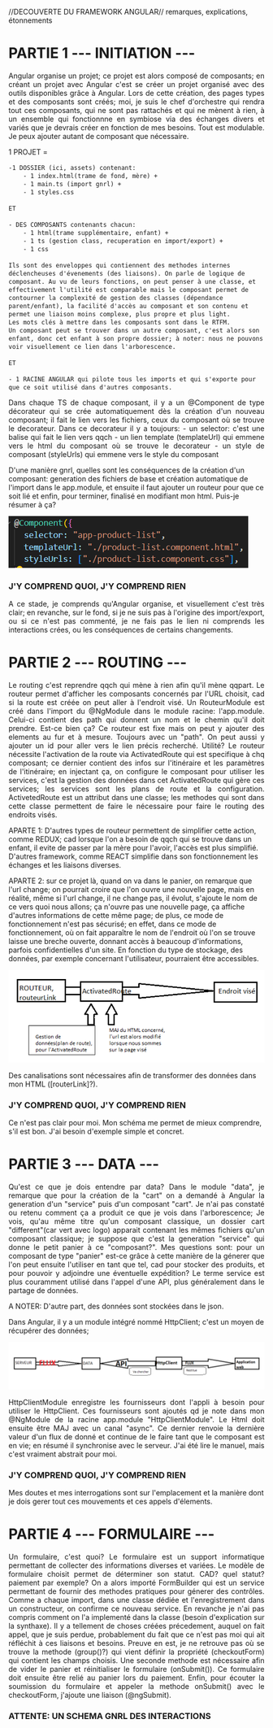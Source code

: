 //DECOUVERTE DU FRAMEWORK ANGULAR// remarques, explications, étonnements  
  

 
# PARTIE 1 --- INITIATION ---  
<p align="justify"> 
Angular organise un projet; ce projet est alors composé de composants; en créant un projet avec Angular c'est se créer un projet organisé avec des outils disponibles grâce à Angular. Lors de cette création, des pages types et des composants sont créés; moi, je suis le chef d'orchestre qui rendra tout ces composants, qui ne sont pas rattachés et qui ne mènent à rien, à un ensemble qui fonctionnne en symbiose via des échanges divers et variés que je devrais créer en fonction de mes besoins. Tout est modulable. Je peux ajouter autant de composant que nécessaire.  
</p>

<p align="justify">
1 PROJET =   

    -1 DOSSIER (ici, assets) contenant:  
        - 1 index.html(trame de fond, mère) +   
        - 1 main.ts (import gnrl) +   
        - 1 styles.css 
  
    ET

    - DES COMPOSANTS contenants chacun:  
        - 1 html(trame supplémentaire, enfant) +   
        - 1 ts (gestion class, recuperation en import/export) +  
        - 1 css  

    Ils sont des enveloppes qui contiennent des methodes internes déclencheuses d'évenements (des liaisons). On parle de logique de composant. Au vu de leurs fonctions, on peut penser à une classe, et effectivement l'utilité est comparable mais le composant permet de contourner la complexité de gestion des classes (dépendance parent/enfant), la facilité d'accès au composant et son contenu et permet une liaison moins complexe, plus propre et plus light.  
    Les mots clés à mettre dans les composants sont dans le RTFM. 
    Un composant peut se trouver dans un autre composant, c'est alors son enfant, donc cet enfant à son propre dossier; à noter: nous ne pouvons voir visuellement ce lien dans l'arborescence.

    ET  

    - 1 RACINE ANGULAR qui pilote tous les imports et qui s'exporte pour que ce soit utilisé dans d'autres composants.  
</p>
<p align="justify">
Dans chaque TS de chaque composant, il y a un @Component de type décorateur qui se crée automatiquement dès la création d'un nouveau composant; il fait le lien vers les fichiers, ceux du composant où se trouve le decorateur. Dans ce decorateur il y a toujours:   
- un selector: c'est une balise qui fait le lien vers qqch   
- un lien template (templateUrl)  qui emmene vers le html du composant où se trouve le decorateur   
- un style de composant (styleUrls) qui emmene vers le style du composant

D'une manière gnrl, quelles sont les conséquences de la création d'un composant: generation des fichiers de base et création automatique de l'import dans le app.module, et ensuite il faut ajouter un routeur pour que ce soit lié et enfin, pour terminer, finalisé en modifiant mon html. Puis-je résumer à ça?
</p>  

![Alt text](image.png)

### J'Y COMPREND QUOI, J'Y COMPREND RIEN  
<p align="justify">
A ce stade, je comprends qu'Angular organise, et visuellement c'est très clair; en revanche, sur le fond, si je ne suis pas à l'origine des import/export, ou si ce n'est pas commenté, je ne fais pas le lien ni comprends les interactions crées, ou les conséquences de certains changements.
</p>

# PARTIE 2 --- ROUTING ---  
<p align="justify">
Le routing c'est reprendre qqch qui mène à rien afin qu'il mène qqpart. 
Le routeur permet d'afficher les composants concernés par l'URL choisit, cad si la route est créée on peut aller à l'endroit visé. 
Un RouteurModule est créé dans l'import du @NgModule dans le module racine: l'app.module. Celui-ci contient des path qui donnent un nom et le chemin qu'il doit prendre. Est-ce bien ça? 
Ce routeur est fixe mais on peut y ajouter des elements au fur et à mesure. Toujours avec un "path". On peut aussi y ajouter un id pour aller vers le lien précis recherché. Utilité?
Le routeur nécessite l'activation de la route via ActivatedRoute qui est specifique à chq composant; ce dernier contient des infos sur l'itinéraire et les paramètres de l'itinéraire; en injectant ça, on configure le composant pour utiliser les services, c'est la gestion des données dans cet ActivatedRoute qui gère ces services; les services sont les plans de route et la configuration.   
ActivetedRoute est un attribut dans une classe; les methodes qui sont dans cette classe permettent de faire le nécessaire pour faire le routing des endroits visés.  

APARTE 1: D'autres types de routeur permettent de simplifier cette action, comme REDUX; cad lorsque l'on a besoin de qqch qui se trouve dans un enfant, il evite de passer par la mère pour l'avoir, l'accès est plus simplifié. D'autres framework, comme REACT simplifie dans son fonctionnement les échanges et les liaisons diverses.

APARTE 2: sur ce projet là, quand on va dans le panier, on remarque que l'url change; on pourrait croire que l'on ouvre une nouvelle page, mais en réalité, même si l'url change, il ne change pas, il évolut, s'ajoute le nom de ce vers quoi nous allons; ça n'ouvre pas une nouvelle page, ça affiche d'autres informations de cette même page; de plus, ce mode de fonctionnement n'est pas sécurisé; en effet, dans ce mode de fonctionnement, où on fait apparaître le nom de l'endroit où l'on se trouve laisse une breche ouverte, donnant accès à beaucoup d'informations, parfois confidentielles d'un site. En fonction du type de stockage, des données, par exemple concernant l'utilisateur, pourraient être accessibles.
</p>  

![Alt text](image-1.png)

Des canalisations sont nécessaires afin de transformer des données dans mon HTML ([routerLink]?).


### J'Y COMPREND QUOI, J'Y COMPREND RIEN  

Ce n'est pas clair pour moi. Mon schéma me permet de mieux comprendre, s'il est bon. J'ai besoin d'exemple simple et concret. 


# PARTIE 3 --- DATA ---  
<p align="justify">
Qu'est ce que je dois entendre par data? 
Dans le module "data", je remarque que pour la création de la "cart" on a demandé à Angular la generation d'un "service" puis d'un composant "cart". Je n'ai pas constaté ou retenu comment ça a produit ce que je vois dans l'arborescence; Je vois, qu'au même titre qu'un composant classique, un dossier cart "different"(car vert avec logo) apparait contenant les mêmes fichiers qu'un composant classique; je suppose que c'est la generation "service" qui donne le petit panier à ce "composant?". Mes questions sont: pour un composant de type "panier" est-ce grâce à cette manière de la génerer que l'on peut ensuite l'utiliser en tant que tel, cad pour stocker des produits, et pour pouvoir y adjoindre une éventuelle expédition?  
Le terme service est plus couramment utilisé dans l'appel d'une API, plus généralement dans le partage de données.
</p>
A NOTER:  
D'autre part, des données sont stockées dans le json.  

Dans Angular, il y a un module intégré nommé HttpClient; c'est un moyen de récupérer des données;  

![Alt text](image-3.png)  

<p align="justify">
HttpClientModule enregistre les fournisseurs dont l'appli à besoin pour utiliser le HttpClient. Ces fournisseurs sont ajoutés qd je note dans mon @NgModule de la racine app.module "HttpClientModule".
Le Html doit ensuite être MAJ avec un canal "async". Ce dernier renvoie la dernière valeur d'un flux de donné et continue de le faire tant que le composant est en vie; en résumé il synchronise avec le serveur. J'ai été lire le manuel, mais c'est vraiment abstrait pour moi.  
</p>  

### J'Y COMPREND QUOI, J'Y COMPREND RIEN  

Mes doutes et mes interrogations sont sur l'emplacement et la manière dont je dois gerer tout ces mouvements et ces appels d'élements.


# PARTIE 4  --- FORMULAIRE ---  

<p align="justify">
Un formulaire, c'est quoi? Le formulaire est un support informatique permettant de collecter des informations diverses et variées.
Le modèle de formulaire choisit permet de déterminer son statut. CAD? quel statut? paiement par exemple? 
On a alors importé FormBuilder qui est un service permettant de fournir des methodes pratiques pour génerer des contrôles. Comme a chaque import, dans une classe dédiée et l'enregistrement dans un constructeur, on confirme ce nouveau service. En revanche je n'ai pas compris comment on l'a implementé dans la classe (besoin d'explication sur la synthaxe). Il y a tellement de choses créées précedement, auquel on fait appel, que je suis perdue, probablement du fait que ce n'est pas moi qui ait réfléchit à ces liaisons et besoins. Preuve en est, je ne retrouve pas où se trouve la methode (group()?) qui vient définir la propriété (checkoutForm) qui contient les champs choisis.  
Une seconde methode est nécessaire afin de vider le panier et réinitialiser le formulaire (onSubmit()). Ce formulaire doit ensuite être relié au panier lors du paiement. Enfin, pour écouter la soumission du formulaire et appeler la methode onSubmit() avec le checkoutForm, j'ajoute une liaison (@ngSubmit).   
</p>


 ### ATTENTE: UN SCHEMA GNRL DES INTERACTIONS
